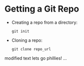 # Getting a Git Repo

-   Creating a repo from a directory:
    
        git init
-   Cloning a repo:
    
        git clone repo_url

modified text lets go phillies! ... 
